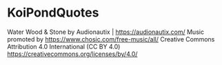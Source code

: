 # KoiPondQuotes
Water Wood &amp; Stone by Audionautix | https://audionautix.com/ Music promoted by https://www.chosic.com/free-music/all/ Creative Commons Attribution 4.0 International (CC BY 4.0) https://creativecommons.org/licenses/by/4.0/  

